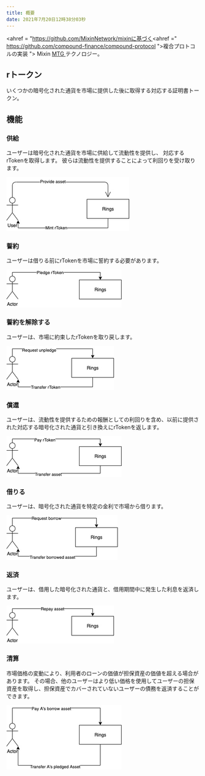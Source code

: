 ```yaml
---
title: 概要
date: 2021年7月20日12時38分03秒
---
```


<ahref = "https://github.com/MixinNetwork/mixinに基づく<ahref =" https://github.com/compound-finance/compound-protocol ">複合プロトコル</a>の実装 "> Mixin </a> [ MTG ](https://github.com/MixinNetwork/developers.mixin.one/blob/main/developers/src/i18n/en/document/mainnet/mtg.md)テクノロジー。

## rトークン

いくつかの暗号化された通貨を市場に提供した後に取得する対応する証明書トークン。

## 機能

### 供給

ユーザーは暗号化された通貨を市場に供給して流動性を提供し、 対応するrTokenを取得します。 彼らは流動性を提供することによって利回りを受け取ります。

![](overview/uc_supply.jpg)

### 誓約

ユーザーは借りる前にrTokenを市場に誓約する必要があります。

![](overview/uc_pledge.jpg)

### 誓約を解除する

ユーザーは、市場に約束したrTokenを取り戻します。

![](overview/uc_unpledge.jpg)

### 償還

ユーザーは、流動性を提供するための報酬としての利回りを含め、以前に提供された対応する暗号化された通貨と引き換えにrTokenを返します。

![](overview/uc_redeem.jpg)

### 借りる

ユーザーは、暗号化された通貨を特定の金利で市場から借ります。

![](overview/uc_borrow.jpg)

### 返済

ユーザーは、借用した暗号化された通貨と、借用期間中に発生した利息を返済します。

![](overview/uc_repay.jpg)

### 清算

市場価格の変動により、利用者のローンの価値が担保資産の価値を超える場合があります。  その場合、他のユーザーはより低い価格を使用してユーザーの担保資産を取得し、担保資産でカバーされていないユーザーの債務を返済することができます。

![](overview/uc_liquidity.jpg)

